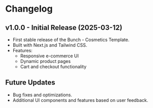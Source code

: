 # Changelog

## v1.0.0 - Initial Release (2025-03-12)
- First stable release of the Bunch - Cosmetics Template.
- Built with Next.js and Tailwind CSS.
- Features:
  - Responsive e-commerce UI
  - Dynamic product pages
  - Cart and checkout functionality

## Future Updates
- Bug fixes and optimizations.
- Additional UI components and features based on user feedback.

